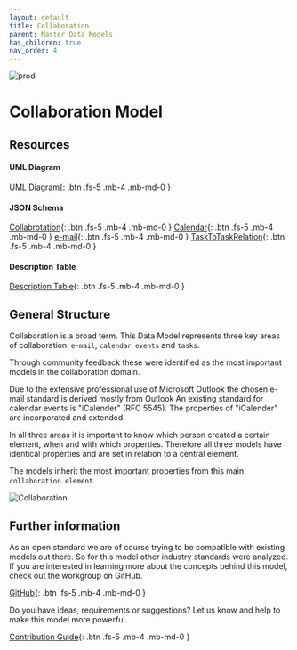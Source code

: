 ```yaml
---
layout: default
title: Collaboration
parent: Master Data Models
has_children: true
nav_order: 4
---
```


![prod](https://img.shields.io/badge/Status-Production-brightgreen.svg)

# **Collaboration Model**

## Resources

#### UML Diagram
[UML Diagram](https://github.com/openintegrationhub/openintegrationhub.github.io/blob/master/assets/DataModels/Collaboration/OIH_collaboration.png){: .btn .fs-5 .mb-4 .mb-md-0 }
#### JSON Schema
[Collabrotation](https://github.com/openintegrationhub/openintegrationhub.github.io/blob/master/assets/DataModels/Documents/collaborationElement.json){: .btn .fs-5 .mb-4 .mb-md-0 }
[Calendar](https://github.com/openintegrationhub/openintegrationhub.github.io/blob/master/assets/DataModels/Documents/calendarEvent.json){: .btn .fs-5 .mb-4 .mb-md-0 }
[e-mail](https://github.com/openintegrationhub/openintegrationhub.github.io/blob/master/assets/DataModels/Documents/email.json){: .btn .fs-5 .mb-4 .mb-md-0 }
[TaskToTaskRelation](https://github.com/openintegrationhub/openintegrationhub.github.io/blob/master/assets/DataModels/Documents/TaskToTaskRelationjson){: .btn .fs-5 .mb-4 .mb-md-0 }
#### Description Table
[Description Table](https://openintegrationhub.github.io//docs/Data%20Models/Collaboration/CollaborationDescriptionTable.html){: .btn .fs-5 .mb-4 .mb-md-0 }


## General Structure

Collaboration is a broad term. This Data Model represents three key areas of collaboration: `e-mail`, `calendar events` and `tasks`.

Through community feedback these were identified as the most important models in the collaboration domain.

Due to the extensive professional use of Microsoft Outlook the chosen e-mail standard is derived mostly from Outlook
An existing standard for calendar events is "iCalender" (RFC 5545). The properties of "iCalender" are incorporated and extended.

In all three areas it is important to know which person created a certain element, when and with which properties. Therefore all three models have identical properties and are set in relation to a central element.

The models inherit the most important properties from this main `collaboration element`.

![Collaboration](https://raw.githubusercontent.com/openintegrationhub/openintegrationhub.github.io/master/assets/DataModels/Collaboration/OIH%20collaboration.png)



## Further information
As an open standard we are of course trying to be compatible with existing models out there. So for this model other industry standards were analyzed. If you are interested in learning more about the concepts behind this model, check out the workgroup on GitHub.

[GitHub](https://github.com/openintegrationhub/Data-and-Domain-Models){: .btn .fs-5 .mb-4 .mb-md-0 }

Do you have ideas, requirements or suggestions? Let us know and help to make this model more powerful.

[Contribution Guide](https://github.com/openintegrationhub/Data-and-Domain-Models/blob/master/CONTRIBUTING.md){: .btn .fs-5 .mb-4 .mb-md-0 }
